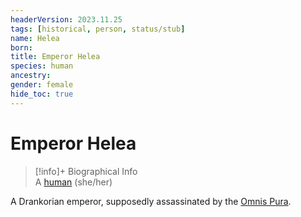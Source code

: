 ```yaml
---
headerVersion: 2023.11.25
tags: [historical, person, status/stub]
name: Helea
born:
title: Emperor Helea
species: human
ancestry:
gender: female
hide_toc: true
---
```

# Emperor Helea
>[!info]+ Biographical Info  
> A [human](<../../../species/humans/humans.md>) (she/her)

A Drankorian emperor, supposedly assassinated by the [Omnis Pura](<../../../groups/drankorian-societies/omnis-pura.md>).


